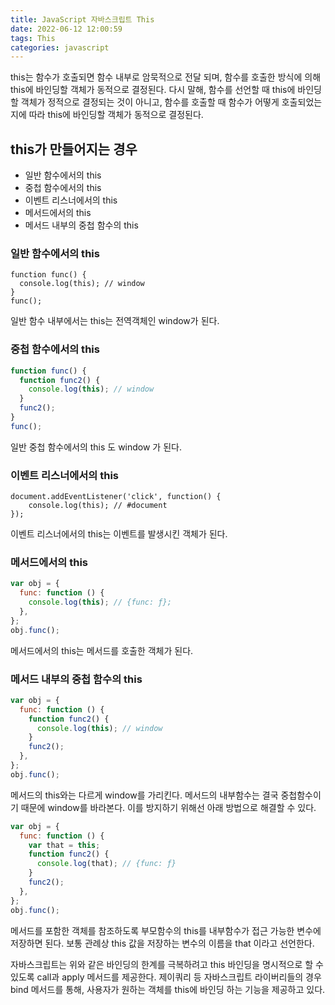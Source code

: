 ```yaml
---
title: JavaScript 자바스크립트 This
date: 2022-06-12 12:00:59
tags: This
categories: javascript
---
```


this는 함수가 호출되면 함수 내부로 암묵적으로 전달 되며, 함수를 호출한 방식에 의해 this에 바인딩할 객체가 동적으로 결정된다. 다시 말해, 함수를 선언할 때 this에 바인딩할 객체가 정적으로 결정되는 것이 아니고, 함수를 호출할 때 함수가 어떻게 호출되었는지에 따라 this에 바인딩할 객체가 동적으로 결정된다.

## this가 만들어지는 경우

- 일반 함수에서의 this
- 중첩 함수에서의 this
- 이벤트 리스너에서의 this
- 메서드에서의 this
- 메서드 내부의 중첩 함수의 this

### 일반 함수에서의 this

```javscript
function func() {
  console.log(this); // window
}
func();
```

일반 함수 내부에서는 this는 전역객체인 window가 된다.

### 중첩 함수에서의 this

```javascript
function func() {
  function func2() {
    console.log(this); // window
  }
  func2();
}
func();
```

일반 중첩 함수에서의 this 도 window 가 된다.

### 이벤트 리스너에서의 this

```javscript
document.addEventListener('click', function() {
    console.log(this); // #document
});
```

이벤트 리스너에서의 this는 이벤트를 발생시킨 객체가 된다.

### 메서드에서의 this

```javascript
var obj = {
  func: function () {
    console.log(this); // {func: ƒ};
  },
};
obj.func();
```

메서드에서의 this는 메서드를 호출한 객체가 된다.

### 메서드 내부의 중첩 함수의 this

```javascript
var obj = {
  func: function () {
    function func2() {
      console.log(this); // window
    }
    func2();
  },
};
obj.func();
```

메서드의 this와는 다르게 window를 가리킨다. 메서드의 내부함수는 결국 중첩함수이기 때문에 window를 바라본다. 이를 방지하기 위해선 아래 방법으로 해결할 수 있다.

```javascript
var obj = {
  func: function () {
    var that = this;
    function func2() {
      console.log(that); // {func: ƒ}
    }
    func2();
  },
};
obj.func();
```

메서드를 포함한 객체를 참조하도록 부모함수의 this를 내부함수가 접근 가능한 변수에 저장하면 된다. 보통 관례상 this 값을 저장하는 변수의 이름을 that 이라고 선언한다.

자바스크립트는 위와 같은 바인딩의 한계를 극복하려고 this 바인딩을 명시적으로 할 수 있도록 call과 apply 메서드를 제공한다. 제이쿼리 등 자바스크립트 라이버리들의 경우 bind 메서드를 통해, 사용자가 원하는 객체를 this에 바인딩 하는 기능을 제공하고 있다.
